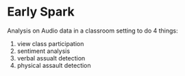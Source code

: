 # Early Spark
Analysis on Audio data in a classroom setting to do 4 things:
1. view class participation
2. sentiment analysis
3. verbal assualt detection
4. physical assault detection
